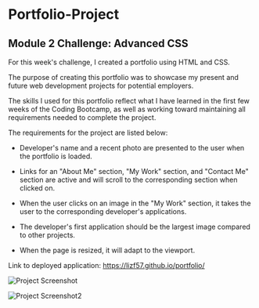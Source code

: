 # Portfolio-Project

<h2>Module 2 Challenge: Advanced CSS</h2>

For this week's challenge, I created a portfolio using HTML and CSS. 

The purpose of creating this portfolio was to showcase my present and future web development projects for potential employers. 

The skills I used for this portfolio reflect what I have learned in the first few weeks of the Coding Bootcamp, as well as working toward maintaining all requirements needed to complete the project. 

The requirements for the project are listed below:

- Developer's name and a recent photo are presented to the user when the portfolio is loaded. 

- Links for an "About Me" section, "My Work" section, and "Contact Me" section are active and will scroll to the corresponding section when clicked on. 

- When the user clicks on an image in the "My Work" section, it takes the user to the corresponding developer's applications.

- The developer's first application should be the largest image compared to other projects. 

- When the page is resized, it will adapt to the viewport. 



Link to deployed application: 
https://lizf57.github.io/portfolio/ 


![Project Screenshot](/portfolio1.png)

![Project Screenshot2](/portfolio2.png)